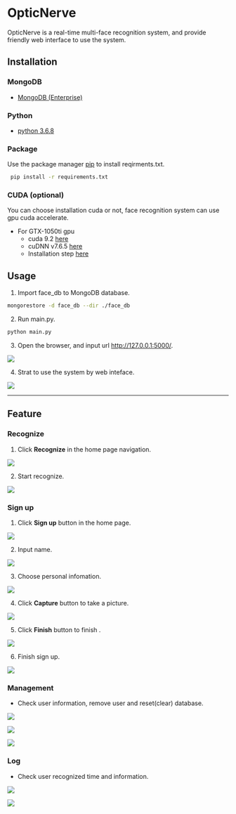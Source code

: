 # OpticNerve
OpticNerve is a real-time multi-face recognition system, and provide friendly web interface to use the system.

## Installation
### MongoDB
- [MongoDB (Enterprise)](https://www.mongodb.com/download-center/enterprise)

### Python
- [python 3.6.8](https://www.python.org/downloads/)

### Package
Use the package manager [pip](https://pip.pypa.io/en/stable/) to install reqirments.txt.

```bash
 pip install -r requirements.txt
```

### CUDA (optional)
You can choose installation cuda or not, face recognition system can use gpu cuda accelerate.
- For GTX-1050ti gpu
    - cuda 9.2 [here](https://developer.nvidia.com/cuda-92-download-archive?target_os=Windows&target_arch=x86_64&target_version=10&target_type=exenetwork)
    - cuDNN v7.6.5 [here](https://developer.nvidia.com/rdp/cudnn-download)
    - Installation step [here](https://hackmd.io/@conflick0/OpticNerve#CUDA)

## Usage
1. Import face_db to MongoDB database.
```bash
mongorestore -d face_db --dir ./face_db
```
2. Run main.py.
```bash
python main.py
```
3. Open the browser, and input url http://127.0.0.1:5000/.

![](https://i.imgur.com/3Z22F68.png)

4. Strat to use the system by web inteface.

![](https://i.imgur.com/F1gQ705.png)

---
## Feature
    
### Recognize
1. Click **Recognize** in the home page navigation.

![](https://i.imgur.com/kSGGmYB.jpg)

2. Start recognize.

![](https://i.imgur.com/sj2Ax97.png)

### Sign up
1. Click **Sign up** button in the home page.

![](https://i.imgur.com/bFgeksf.jpg)

2. Input name.

![](https://i.imgur.com/98VUdLq.png)

3. Choose personal infomation.

![](https://i.imgur.com/giZ3xSZ.png)

4. Click **Capture** button to take a picture.

![](https://i.imgur.com/CeeepZV.png)

5. Click **Finish** button to finish .

![](https://i.imgur.com/FGr4tZy.png)

6. Finish sign up.

![](https://i.imgur.com/OWnRAcF.png)

### Management
- Check user information, remove user and reset(clear) database.

![](https://i.imgur.com/KNc7t07.png)

![](https://i.imgur.com/DnpeSbo.png)

![](https://i.imgur.com/k1cPwe3.png)

### Log
- Check user recognized time and information.

![](https://i.imgur.com/AlfzlAr.png)

![](https://i.imgur.com/jwusPIX.png)
